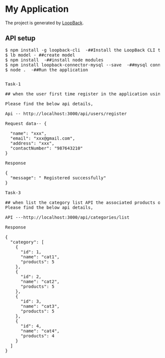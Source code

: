 # My Application

The project is generated by [LoopBack](http://loopback.io).

## API setup

<pre>
$ npm install -g loopback-cli  -##Install the LoopBack CLI tool.
$ lb model - ##create model
$ npm install  -##install node modules
$ npm install loopback-connector-mysql --save  -##mysql connector
$ node .  -##Run the application
</pre>

<pre>

Task-1 

## when the user first time register in the application using below API and it will registered that user as "Admin". After that admin can create "n" of user with specific ROLE.

Please find the below api details,

Api -- http://localhost:3000/api/users/register

Request data-- {
  
  "name": "xxx",
  "email": "xxx@gmail.com",
  "address": "xxx",
  "contactNumber": "987643210"
}

Response

{
  "message": " Registered successfully"
}

Task-3

## when list the category list API the associated products on the categories will return in response.
Please find the below api details,

API ---http://localhost:3000/api/categories/list

Response

{
  "category": [
    {
      "id": 1,
      "name": "cat1",
      "products": 5
    },
    {
      "id": 2,
      "name": "cat2",
      "products": 5
    },
    {
      "id": 3,
      "name": "cat3",
      "products": 5
    },
    {
      "id": 4,
      "name": "cat4",
      "products": 4
    }
  ]
}